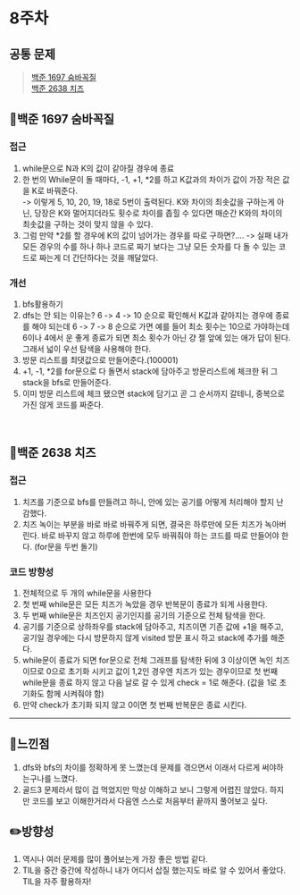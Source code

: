 # 8주차
## 공통 문제
> [백준 1697 숨바꼭질](https://www.acmicpc.net/problem/1697)<br>
[백준 2638 치즈](https://www.acmicpc.net/problem/2638)

## **📖백준 1697 숨바꼭질**

### 접근
1. while문으로 N과 K의 값이 같아질 경우에 종료
2. 한 번의 While문이 돌 때마다, -1, +1, *2를 하고 K값과의 차이가 값이 가장 적은 값을 K로 바꿔준다. <br>
-> 이렇게 5, 10, 20, 19, 18로 5번이 출력된다. K와 차이의 최솟값을 구하는게 아닌, 당장은 K와 멀어지더라도 횟수로 차이를 좁힐 수 있다면 매순간 K와의 차이의 최솟값을 구하는 것이 맞지 않을 수 있다.  
3. 그럼 만약 *2를 할 경우에 K의 값이 넘어가는 경우를 따로 구하면?....
-> 실패 내가 모든 경우의 수를 하나 하나 코드로 짜기 보다는 그냥 모든 숫자를 다 돌 수 있는 코드로 짜는게 더 간단하다는 것을 깨달았다.

### 개선
1. bfs활용하기
  1. dfs는 안 되는 이유는? 6 -> 4 -> 10 순으로 확인해서 K값과 같아지는 경우에 종료를 해야 되는데 6 -> 7 -> 8 순으로 가면 예를 들어 최소 횟수는 10으로 가야하는데 6이나 4에서 운 좋게 종료가 되면 최소 횟수가 아닌 걍 젤 앞에 있는 애가 답이 된다. 그래서 넓이 우선 탐색을 사용해야 한다.
2. 방문 리스트를 최댓값으로 만들어준다.(100001) 
3. +1, -1, *2를 for문으로 다 돌면서 stack에 담아주고 방문리스트에 체크한 뒤 그 stack을 bfs로 만들어준다.
4. 이미 방문 리스트에 체크 됐으면 stack에 담기고 곧 그 순서까지 갈테니, 중복으로 가진 않게 코드를 짜준다.

<br>

## **📖백준 2638 치즈**

### 접근
1. 치즈를 기준으로 bfs를 만들려고 하니, 안에 있는 공기를 어떻게 처리해야 할지 난감했다.
2. 치즈 녹이는 부분을 바로 바로 바꿔주게 되면, 결국은 하루만에 모든 치즈가 녹아버린다. 바로 바꾸지 않고 하루에 한번에 모두 바꿔줘야 하는 코드를 따로 만들어야 한다. (for문을 두번 돌기)


### 코드 방향성
1. 전체적으로 두 개의 while문을 사용한다
2. 첫 번째 while문은 모든 치즈가 녹았을 경우 반복문이 종료가 되게 사용한다.
3. 두 번째 while문은 치즈인지 공기인지를 공기의 기준으로 전체 탐색을 한다.
4. 공기를 기준으로 상하좌우를 stack에 담아주고, 치즈이면 기존 값에 +1을 해주고, 공기일 경우에는 다시 방문하지 않게 visited 방문 표시 하고 stack에 추가를 해준다.
5. while문이 종료가 되면 for문으로 전체 그래프를 탐색한 뒤에 3 이상이면 녹인 치즈이므로 0으로 초기화 시키고 값이 1,2인 경우엔 치즈가 있는 경우이므로 첫 번째 while문을 종료 하지 않고 다음 날로 갈 수 있게 check = 1로 해준다. (값을 1로 초기화도 함께 시켜줘야 함)
6. 만약 check가 초기화 되지 않고 0이면 첫 번째 반복문은 종료 시킨다.

<hr>

## 🌈느낀점
1. dfs와 bfs의 차이를 정확하게 못 느꼈는데 문제를 겪으면서 이래서 다르게 써야하는구나를 느꼈다.
2. 골드3 문제라서 많이 겁 먹었지만 막상 이해하고 보니 그렇게 어렵진 않았다. 하지만 코드를 보고 이해한거라서 다음엔 스스로 처음부터 끝까지 풀어보고 싶다.

## ✏️방향성
1. 역시나 여러 문제를 많이 풀어보는게 가장 좋은 방법 같다.
2. TIL을 중간 중간에 작성하니 내가 어디서 삽질 했는지도 바로 알 수 있어서 좋았다. TIL을 자주 활용하자!



